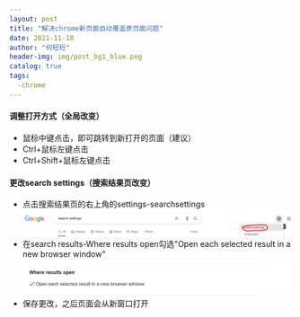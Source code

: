 ```yaml
---
layout: post
title: "解决chrome新页面自动覆盖原页面问题"
date: 2021-11-18
author: "何短短"
header-img: img/post_bg1_blue.png
catalog: true
tags: 
  -chrome
---
```

#### 调整打开方式（全局改变）
* 鼠标中键点击，即可跳转到新打开的页面（建议）
* Ctrl+鼠标左键点击
* Ctrl+Shift+鼠标左键点击

#### 更改search settings（搜索结果页改变）
* 点击搜索结果页的右上角的settings-searchsettings
![img](/img/chrome_searchsettings.jpg)
* 在search results-Where results open勾选"Open each selected result in a new browser window"
![img](/img/chrome_whereopen.jpg)
* 保存更改，之后页面会从新窗口打开

